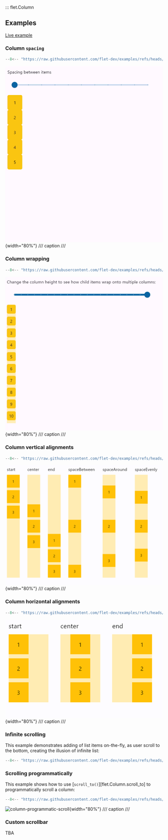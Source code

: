 ::: flet.Column

## Examples

[Live example](https://flet-controls-gallery.fly.dev/layout/column)

### Column `spacing`

```python
--8<-- "https://raw.githubusercontent.com/flet-dev/examples/refs/heads/v1-docs/python/controls/column/column-spacing.py"
```

![column-spacing](https://raw.githubusercontent.com/flet-dev/examples/v1-docs/python/controls/column/media/column-spacing.gif){width="80%"}
/// caption
///


### Column wrapping

```python
--8<-- "https://raw.githubusercontent.com/flet-dev/examples/refs/heads/v1-docs/python/controls/column/column-wrap.py"
```

![column-wrap](https://raw.githubusercontent.com/flet-dev/examples/v1-docs/python/controls/column/media/column-wrap.gif){width="80%"}
/// caption
///


### Column vertical alignments

```python
--8<-- "https://raw.githubusercontent.com/flet-dev/examples/refs/heads/v1-docs/python/controls/column/column-alignment.py"
```

![column-alignment](https://raw.githubusercontent.com/flet-dev/examples/v1-docs/python/controls/column/media/column-alignment.png){width="80%"}
/// caption
///


### Column horizontal alignments

```python
--8<-- "https://raw.githubusercontent.com/flet-dev/examples/refs/heads/v1-docs/python/controls/column/column-horizontal-alignment.py"
```

![column-horizontal-alignment](https://raw.githubusercontent.com/flet-dev/examples/v1-docs/python/controls/column/media/column-horizontal-alignment.png){width="80%"}
/// caption
///


### Infinite scrolling

This example demonstrates adding of list items on-the-fly, as user scroll to the bottom,
creating the illusion of infinite list:

```python
--8<-- "https://raw.githubusercontent.com/flet-dev/examples/refs/heads/v1-docs/python/controls/column/column-infinite-scrolling.py"
```

### Scrolling programmatically

This example shows how to use [`scroll_to()`][flet.Column.scroll_to] to programmatically scroll a column:


```python
--8<-- "https://raw.githubusercontent.com/flet-dev/examples/refs/heads/v1-docs/python/controls/column/column-programmatic-scroll.py"
```

![column-programmatic-scroll](https://raw.githubusercontent.com/flet-dev/examples/v1-docs/python/controls/column/media/column-programmatic-scroll.gif){width="80%"}
/// caption
///


### Custom scrollbar

TBA
